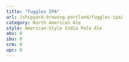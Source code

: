 ```yaml
---
title: "Fuggles IPA"
url: /shipyard-brewing-portland/fuggles-ipa/
category: North American Ale
style: American-Style India Pale Ale
abv: 0
ibu: 0
srm: 0
upc: 0
---
```


